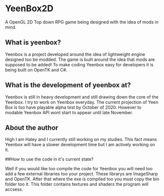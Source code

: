 # YeenBox2D

A OpenGL 2D Top down RPG game being designed with the idea of mods in mind.

## What is yeenbox?
Yeenbox is a project developed around the idea of lightweight engine designed too be modded. The game is built around the idea that mods are supposed to be added! To make coding Yeenbox easy for developers it is being built on OpenTK and C#.

## What is the development of yeenbox at?
Yeenbox is still in heavy development and still drawing down the core of the Yeenbox. I try to work on Yeenbox everyday. The current projection of Yeen Box is too have playable alpha test by October of 2020. However to modable Yeenbox API wont start to appear until late November.

## About the author
High I am Haley and I currently still working on my studies. This fact means Yeenbox will have a slower development time but I am actively working on it.

##How to use the code in it's current state?

Well if you would like too compile the code for Yeenbox you will need too add a few external libraries too your project. These librarys are ImageSharp and OpenTK. After that where the exe is compiled too you must copy the bin folder too it. This folder contains textures and shaders the program will accsess.
